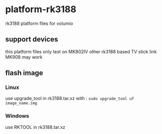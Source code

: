 # platform-rk3188
rk3188 platform files for volumio

## support devices
this platform files only test on MK802IV
other rk3188 based TV stick link MK908 may work

## flash image

### Linux
use upgrade_tool in rk3188.tar.xz with :
`sudo upgrade_tool uf image_name.img`

### Windows
use RKTOOL in rk3188.tar.xz
